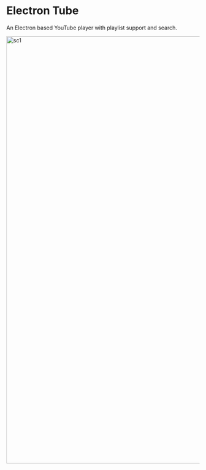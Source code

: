 # Electron Tube
An Electron based YouTube player with playlist support and search.

<img width="1114" alt="sc1" src="https://user-images.githubusercontent.com/96950109/192158239-8dbc41b6-e3fe-489e-976d-52c066f52099.png">

